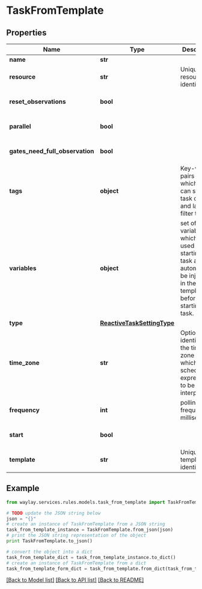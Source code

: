 # TaskFromTemplate


## Properties

Name | Type | Description | Notes
------------ | ------------- | ------------- | -------------
**name** | **str** |  | 
**resource** | **str** | Unique resource identifier | [optional] 
**reset_observations** | **bool** |  | [optional] [default to True]
**parallel** | **bool** |  | [optional] [default to True]
**gates_need_full_observation** | **bool** |  | [optional] [default to False]
**tags** | **object** | Key-value pairs on which you can set at task creation and later filter tasks | [optional] 
**variables** | **object** | set of variables which will be used when starting a task and will automatically be injected in the template before starting a task. | [optional] 
**type** | [**ReactiveTaskSettingType**](ReactiveTaskSettingType.md) |  | 
**time_zone** | **str** | Optional identifier of the time zone in which the schedule expression is to be interpreted | [optional] 
**frequency** | **int** | polling frequency in milliseconds | [optional] 
**start** | **bool** |  | [optional] [default to True]
**template** | **str** | Unique template identifier | 

## Example

```python
from waylay.services.rules.models.task_from_template import TaskFromTemplate

# TODO update the JSON string below
json = "{}"
# create an instance of TaskFromTemplate from a JSON string
task_from_template_instance = TaskFromTemplate.from_json(json)
# print the JSON string representation of the object
print TaskFromTemplate.to_json()

# convert the object into a dict
task_from_template_dict = task_from_template_instance.to_dict()
# create an instance of TaskFromTemplate from a dict
task_from_template_form_dict = task_from_template.from_dict(task_from_template_dict)
```
[[Back to Model list]](../README.md#documentation-for-models) [[Back to API list]](../README.md#documentation-for-api-endpoints) [[Back to README]](../README.md)


